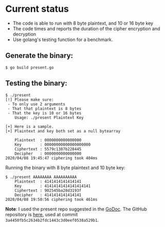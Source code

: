 # Current status
  - The code is able to run with 8 byte plaintext, and 10 or 16 byte key
  - The code times and reports the duration of the cipher encryption and decryption
  - Use golang's testing function for a benchmark. 


## Generate the binary:
```
$ go build present.go 
```


## Testing the binary:
```
$ ./present
[!] Please make sure:
 - To only use 2 arguments
 - That that plaintext is 8 bytes
 - That the key is 10 or 16 bytes
	Usage: ./present Plaintext Key

[+] Here is a sample.
[+] Plaintext and key both set as a null bytearray

	Plaintext  : 0000000000000000
	Key        : 00000000000000000000
	Ciphertext : 5579c1387b228445
	Decipher   : 0000000000000000
2020/04/08 19:45:47 ciphering took 404ms
```
Running the binary with 8 byte plaintext and 10 byte key:
```
$ ./present AAAAAAAA AAAAAAAAAA
	Plaintext  : 4141414141414141
	Key        : 41414141414141414141
	Ciphertext : 902545ba28d3193f
	Decipher   : 4141414141414141
2020/04/08 19:50:56 ciphering took 461ms
```


**Note**: I used the present repo suggested in the [GoDoc](https://godoc.org/github.com/yi-jiayu/PRESENT.go). The GitHub repository is [here](https://github.com/yi-jiayu/PRESENT.go), used at commit `3a4450fb5c2634b2fdc1443c3d0eef0538a529b1`. 
